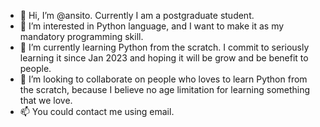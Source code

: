 - 👋 Hi, I’m @ansito. Currently I am a postgraduate student.
- 👀 I’m interested in Python language, and I want to make it as my mandatory programming skill.
- 🌱 I’m currently learning Python from the scratch. I commit to seriously learning it since Jan 2023 and hoping it will be grow and be benefit to people.
- 💞️ I’m looking to collaborate on people who loves to learn Python from the scratch, because I believe no age limitation for learning something that we love.
- 📫 You could contact me using email.

<!---
ansito/ansito is a ✨ special ✨ repository because its `README.md` (this file) appears on your GitHub profile.
You can click the Preview link to take a look at your changes.
--->
